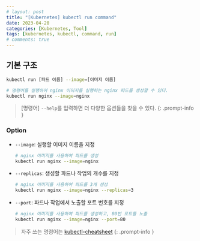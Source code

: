 ```yaml
---
# layout: post
title: "[Kubernetes] kubectl run command"
date: 2023-04-20
categories: [Kubernetes, Tool]
tags: [kubernetes, kubectl, command, run]
# comments: true
---
```


## 기본 구조

```bash
kubectl run [파드 이름] --image=[이미지 이름]

# 명령어를 실행하여 nginx 이미지를 실행하는 nginx 파드를 생성할 수 있다.
kubectl run nginx --image=nginx
```

> [명령어] `--help`를 입력하면 더 다양한 옵션들을 찾을 수 있다.
{: .prompt-info }

### Option
- `--image`: 실행할 이미지 이름을 지정
    ```bash
    # nginx 이미지를 사용하여 파드를 생성
    kubectl run nginx --image=nginx
    ```

- `--replicas`: 생성할 파드나 작업의 개수를 지정
    ```bash
    # nginx 이미지를 사용하여 파드를 3개 생성
    kubectl run nginx --image=nginx --replicas=3
    ```

- `--port`: 파드나 작업에서 노출할 포트 번호를 지정
    ```bash
    # nginx 이미지를 사용하여 파드를 생성하고, 80번 포트를 노출
    kubectl run nginx --image=nginx --port=80
    ```

> 자주 쓰는 명령어는 [kubectl-cheatsheet](https://kubernetes.io/docs/reference/kubectl/cheatsheet/)
{: .prompt-info }
